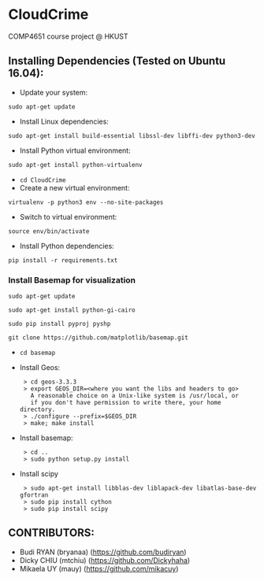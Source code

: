 # CloudCrime
COMP4651 course project @ HKUST

## Installing Dependencies (Tested on Ubuntu 16.04):
- Update your system:

`sudo apt-get update`
- Install Linux dependencies: 

`sudo apt-get install build-essential libssl-dev libffi-dev python3-dev`
- Install Python virtual environment: 

`sudo apt-get install python-virtualenv`
- `cd CloudCrime`
- Create a new virtual environment: 

`virtualenv -p python3 env --no-site-packages`
- Switch to virtual environment: 

`source env/bin/activate`
- Install Python dependencies: 

`pip install -r requirements.txt`

### Install Basemap for visualization

`sudo apt-get update`

`sudo apt-get install python-gi-cairo`

`sudo pip install pyproj pyshp `

`git clone https://github.com/matplotlib/basemap.git`

- `cd basemap`
- Install Geos:

	```
	 > cd geos-3.3.3
	 > export GEOS_DIR=<where you want the libs and headers to go>
	   A reasonable choice on a Unix-like system is /usr/local, or
	   if you don't have permission to write there, your home directory.
	 > ./configure --prefix=$GEOS_DIR 
	 > make; make install
	```
- Install basemap:

	```
	 > cd ..
	 > sudo python setup.py install
   	```
- Install scipy


	```
	 > sudo apt-get install libblas-dev liblapack-dev libatlas-base-dev gfortran
	 > sudo pip install cython
	 > sudo pip install scipy
   	```

## CONTRIBUTORS:
- Budi RYAN (bryanaa) (https://github.com/budiryan)
- Dicky CHIU (mtchiu) (https://github.com/Dickyhaha)
- Mikaela UY (mauy) (https://github.com/mikacuy)

